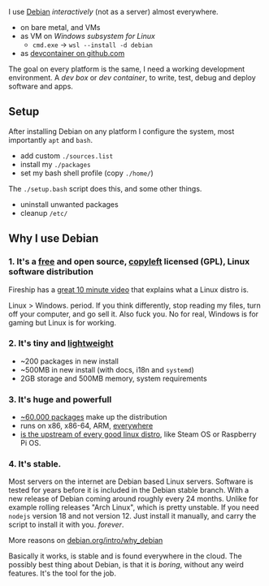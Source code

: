 I use [Debian](https://debian.org/) _interactively_ (not as a server) almost everywhere.

- on bare metal, and VMs
- as VM on _Windows subsystem for Linux_
  - `cmd.exe` -> `wsl --install -d debian`
- as [devcontainer on github.com](https://github.com/features/codespaces)

The goal on every platform is the same, I need a working development environment. A _dev box_ or _dev container_, to write, test, debug and deploy software and apps.

## Setup

After installing Debian on any platform I configure the system, most importantly `apt` and `bash`.

- add custom `./sources.list`
- install my `./packages`
- set my bash shell profile (copy `./home/`)

The `./setup.bash` script does this, and some other things.

- uninstall unwanted packages
- cleanup `/etc/`

## Why I use Debian

### 1. It's a [free](https://www.debian.org/intro/free) and open source, [copyleft](https://en.wikipedia.org/wiki/Copyleft) licensed (GPL), Linux software distribution

Fireship has a [great 10 minute video](https://www.youtube.com/watch?v=ShcR4Zfc6Dw) that explains what a Linux distro is.

Linux > Windows. period. If you think differently, stop reading my files, turn off your computer, and go sell it. Also fuck you. No for real, Windows is for gaming but Linux is for working.

### 2. It's tiny and [lightweight](https://www.debian.org/releases/stable/amd64/ch03s04.en.html)

- ~200 packages in new install
- ~500MB in new install (with docs, i18n and `systemd`)
- 2GB storage and 500MB memory, system requirements

### 3. It's huge and powerfull

- [~60.000 packages](https://packages.debian.org/stable/) make up the distribution
- runs on x86, x86-64, ARM, [everywhere](https://www.debian.org/ports/)
- [is the upstream of every good linux distro](https://upload.wikimedia.org/wikipedia/commons/b/b5/Linux_Distribution_Timeline_21_10_2021.svg), like Steam OS or Raspberry Pi OS.

### 4. It's stable.

Most servers on the internet are Debian based Linux servers. Software is tested for years before it is included in the Debian stable branch. With a new release of Debian coming around roughly every 24 months. Unlike for example rolling releases "Arch Linux", which is pretty unstable. If you need `nodejs` version 18 and not version 12. Just install it manually, and carry the script to install it with you. _forever_.

More reasons on [debian.org/intro/why_debian](https://www.debian.org/intro/why_debian)

Basically it works, is stable and is found everywhere in the cloud. The possibly best thing about Debian, is that it is _boring_, without any weird features. It's the tool for the job.
